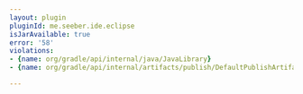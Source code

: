 ```yaml
---
layout: plugin
pluginId: me.seeber.ide.eclipse
isJarAvailable: true
error: '58'
violations:
- {name: org/gradle/api/internal/java/JavaLibrary}
- {name: org/gradle/api/internal/artifacts/publish/DefaultPublishArtifact}

---
```

